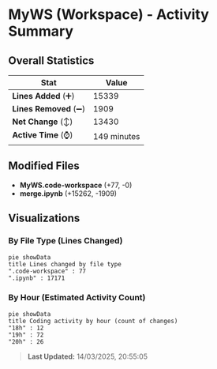 # MyWS (Workspace) - Activity Summary 

## Overall Statistics

| Stat                   | Value                                                             |
| ---------------------- | ----------------------------------------------------------------- |
| **Lines Added** (➕)   | 15339                                          |
| **Lines Removed** (➖) | 1909                                        |
| **Net Change** (↕)    | 13430                |
| **Active Time** (⌚)   | 149 minutes |


## Modified Files
- **MyWS.code-workspace** (+77, -0)
- **merge.ipynb** (+15262, -1909)

## Visualizations

### By File Type (Lines Changed)

```mermaid
pie showData
title Lines changed by file type
".code-workspace" : 77
".ipynb" : 17171
```

### By Hour (Estimated Activity Count)

```mermaid
pie showData
title Coding activity by hour (count of changes)
"18h" : 12
"19h" : 72
"20h" : 26
```


> **Last Updated:** 14/03/2025, 20:55:05